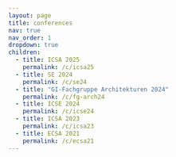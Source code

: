 ```yaml
---
layout: page
title: conferences
nav: true
nav_order: 1
dropdown: true
children:
  - title: ICSA 2025
    permalink: /c/icsa25
  - title: SE 2024
    permalink: /c/se24
  - title: "GI-Fachgruppe Architekturen 2024"
    permalink: /c/fg-arch24
  - title: ICSE 2024
    permalink: /c/icse24
  - title: ICSA 2023
    permalink: /c/icsa23
  - title: ECSA 2021
    permalink: /c/ecsa21
---
```

